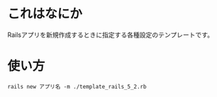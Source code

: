 # これはなにか

Railsアプリを新規作成するときに指定する各種設定のテンプレートです。

# 使い方

```
rails new アプリ名 -m ./template_rails_5_2.rb
```
